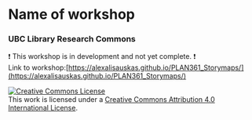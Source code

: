 # Name of workshop
### UBC Library Research Commons

:heavy_exclamation_mark: This workshop is in development and not yet complete. :heavy_exclamation_mark:    
Link to workshop:[https://alexalisauskas.github.io/PLAN361_Storymaps/](https://alexalisauskas.github.io/PLAN361_Storymaps/)

<a rel="license" href="http://creativecommons.org/licenses/by/4.0/"><img alt="Creative Commons License" style="border-width:0" src="https://i.creativecommons.org/l/by/4.0/88x31.png" /></a><br />This work is licensed under a <a rel="license" href="http://creativecommons.org/licenses/by/4.0/">Creative Commons Attribution 4.0 International License</a>.
